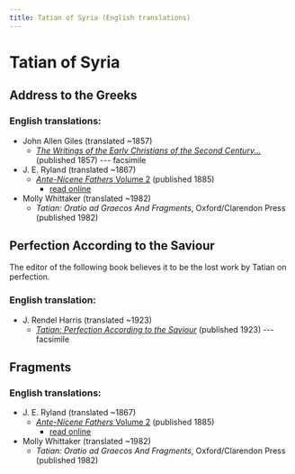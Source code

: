 ```yaml
---
title: Tatian of Syria (English translations)
---
```


# Tatian of Syria

## Address to the Greeks

### English translations:

* John Allen Giles (translated ~1857)
  * [*The Writings of the Early Christians of the Second Century...*](https://archive.org/details/thewritingsofchr00gileuoft) (published 1857) --- facsimile
* J. E. Ryland (translated ~1867)
  * [*Ante-Nicene Fathers* Volume 2](anf.html) (published 1885)
    * [read online](http://www.ccel.org/ccel/schaff/anf02.iii.ii.html)
* Molly Whittaker (translated ~1982)
  * *Tatian: Oratio ad Graecos And Fragments*, Oxford/Clarendon Press (published 1982)

## Perfection According to the Saviour

The editor of the following book believes it to be the lost work by Tatian on perfection.

### English translation:

* J. Rendel Harris (translated ~1923)
  * [*Tatian: Perfection According to the Saviour*](https://archive.org/details/tatianperfection00harr) (published 1923) --- facsimile

## Fragments

### English translations:

* J. E. Ryland (translated ~1867)
  * [*Ante-Nicene Fathers* Volume 2](anf.html) (published 1885)
    * [read online](http://www.ccel.org/ccel/schaff/anf02.iii.iii.html)
* Molly Whittaker (translated ~1982)
  * *Tatian: Oratio ad Graecos And Fragments*, Oxford/Clarendon Press (published 1982)




